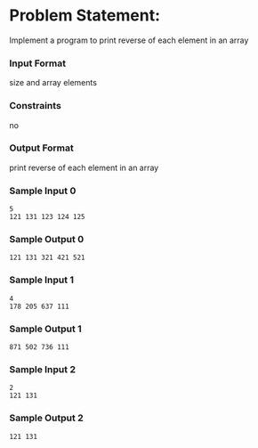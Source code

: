 # Problem Statement:

Implement a program to print reverse of each element in an array

### Input Format

size and array elements

### Constraints

no

### Output Format

print reverse of each element in an array

### Sample Input 0
```
5
121 131 123 124 125
```
### Sample Output 0
```
121 131 321 421 521
```
### Sample Input 1
```
4
178 205 637 111
```
### Sample Output 1
```
871 502 736 111
```
### Sample Input 2
```
2
121 131
```
### Sample Output 2
```
121 131
```
